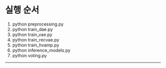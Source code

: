 # 실행 순서
1. python preprocessing.py
2. python train_dae.py
3. python train_vae.py
4. python train_recvae.py
5. python train_hvamp.py
6. python inference_models.py
7. python voting.py

---
